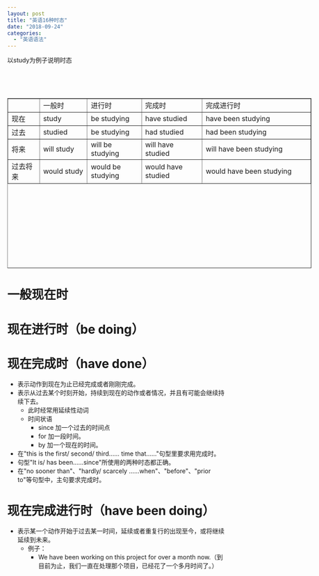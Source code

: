 ```yaml
---
layout: post
title: "英语16种时态"
date: "2018-09-24"
categories: 
  - "英语语法"
---
```


以study为例子说明时态

 

 

<table style="height: 391px; width: 700px; border-collapse: collapse;" border="1"><tbody><tr style="height: 24px;"><td style="width: 10.4243%; height: 24px;"></td><td style="width: 15.7575%; height: 24px;">一般时</td><td style="width: 17.9394%; height: 24px;">进行时</td><td style="width: 20%; height: 24px;">完成时</td><td style="width: 151.922%; height: 24px;">完成进行时</td></tr><tr style="height: 23px;"><td style="width: 10.4243%; height: 23px;">现在</td><td style="width: 15.7575%; height: 23px;">study</td><td style="width: 17.9394%; height: 23px;">be studying</td><td style="width: 20%; height: 23px;">have studied</td><td style="width: 151.922%; height: 23px;">have been studying</td></tr><tr style="height: 24px;"><td style="width: 10.4243%; height: 24px;">过去</td><td style="width: 15.7575%; height: 24px;">studied</td><td style="width: 17.9394%; height: 24px;">be studying</td><td style="width: 20%; height: 24px;">had studied</td><td style="width: 151.922%; height: 24px;">had been studying</td></tr><tr style="height: 24px;"><td style="width: 10.4243%; height: 24px;">将来</td><td style="width: 15.7575%; height: 24px;">will study</td><td style="width: 17.9394%; height: 24px;">will be studying</td><td style="width: 20%; height: 24px;">will have studied</td><td style="width: 151.922%; height: 24px;">will have been studying</td></tr><tr style="height: 24px;"><td style="width: 10.4243%; height: 24px;">过去将来</td><td style="width: 15.7575%; height: 24px;">would study</td><td style="width: 17.9394%; height: 24px;">would be studying</td><td style="width: 20%; height: 24px;">would have studied</td><td style="width: 151.922%; height: 24px;">would have been studying</td></tr></tbody></table>

# 一般现在时

# 现在进行时（be doing）

# 现在完成时（have done）

- 表示动作到现在为止已经完成或者刚刚完成。
- 表示从过去某个时刻开始，持续到现在的动作或者情况，并且有可能会继续持续下去。
    - 此时经常用延续性动词
    - 时间状语
        - since 加一个过去的时间点
        - for 加一段时间。
        - by 加一个现在的时间。
- 在"this is the first/ second/ third…… time that……"句型里要求用完成时。
- 句型"It is/ has been……since"所使用的两种时态都正确。
- 在"no sooner than"、"hardly/ scarcely ……when"、"before"、"prior to"等句型中，主句要求完成时。

# 现在完成进行时（have been doing）

- 表示某一个动作开始于过去某一时间，延续或者重复行的出现至今，或将继续延续到未来。
    - 例子：
        - We have been working on this project for over a month now.（到目前为止，我们一直在处理那个项目，已经花了一个多月时间了。）

